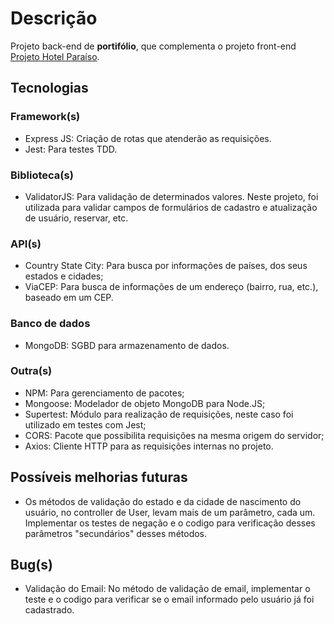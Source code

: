 # Descrição
Projeto back-end de __portifólio__, que complementa o projeto front-end [Projeto Hotel Paraíso](https://github.com/HugoBrandao-Dev/projeto-hotel-paraiso).

## Tecnologias

### Framework(s)
* Express JS: Criação de rotas que atenderão as requisições.
* Jest: Para testes TDD.

### Biblioteca(s)
* ValidatorJS: Para validação de determinados valores. Neste projeto, foi utilizada para validar 
campos de formulários de cadastro e atualização de usuário, reservar, etc.

### API(s)
* Country State City: Para busca por informações de países, dos seus estados e cidades;
* ViaCEP: Para busca de informações de um endereço (bairro, rua, etc.), baseado em um CEP.

### Banco de dados
* MongoDB: SGBD para armazenamento de dados.

### Outra(s)
* NPM: Para gerenciamento de pacotes;
* Mongoose: Modelador de objeto MongoDB para Node.JS;
* Supertest: Módulo para realização de requisições, neste caso foi utilizado em testes com Jest;
* CORS: Pacote que possibilita requisições na mesma origem do servidor;
* Axios: Cliente HTTP para as requisições internas no projeto.

## Possíveis melhorias futuras
* Os métodos de validação do estado e da cidade de nascimento do usuário, no controller de User, 
levam mais de um parâmetro, cada um. Implementar os testes de negação e o codigo para verificação 
desses parâmetros "secundários" desses métodos.

## Bug(s)
* Validação do Email: No método de validação de email, implementar o teste e o codigo para verificar se o email informado pelo usuário já foi cadastrado.